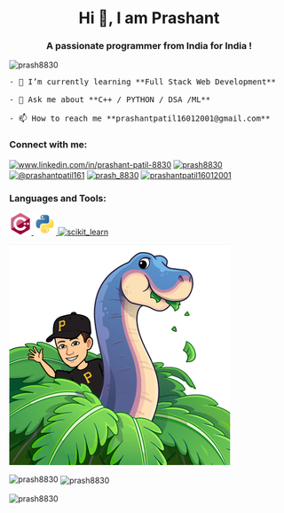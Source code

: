 <h1 align="center">Hi 👋, I am Prashant</h1>
<h3 align="center">A passionate programmer from India for India !</h3>

<p align="left"> <img src="https://komarev.com/ghpvc/?username=prash8830&label=Profile%20views&color=0e75b6&style=flat" alt="prash8830" /> </p>

<pre>- 🌱 I’m currently learning **Full Stack Web Development**

- 💬 Ask me about **C++ / PYTHON / DSA /ML**

- 📫 How to reach me **prashantpatil16012001@gmail.com**</pre>
<div >

<h3 align="left">Connect with me:</h3>
<p align="left">
<a href="https://linkedin.com/in/www.linkedin.com/in/prashant-patil-8830" target="blank"><img align="center" src="https://raw.githubusercontent.com/rahuldkjain/github-profile-readme-generator/master/src/images/icons/Social/linked-in-alt.svg" alt="www.linkedin.com/in/prashant-patil-8830" height="30" width="40" /></a>
<a href="https://www.codechef.com/users/prash8830" target="blank"><img align="center" src="https://cdn.jsdelivr.net/npm/simple-icons@3.1.0/icons/codechef.svg" alt="prash8830" height="30" width="40" /></a>
<a href="https://www.hackerrank.com/@prashantpatil161" target="blank"><img align="center" src="https://raw.githubusercontent.com/rahuldkjain/github-profile-readme-generator/master/src/images/icons/Social/hackerrank.svg" alt="@prashantpatil161" height="30" width="40" /></a>
<a href="https://codeforces.com/profile/prash_8830" target="blank"><img align="center" src="https://cdn.jsdelivr.net/npm/simple-icons@3.0.1/icons/codeforces.svg" alt="prash_8830" height="30" width="40" /></a>
<a href="https://auth.geeksforgeeks.org/user/prashantpatil16012001" target="blank"><img align="center" src="https://raw.githubusercontent.com/rahuldkjain/github-profile-readme-generator/master/src/images/icons/Social/geeks-for-geeks.svg" alt="prashantpatil16012001" height="30" width="40" /></a>
</p>

<h3 align="left">Languages and Tools:</h3>
<p align="left"> <a href="https://www.w3schools.com/cpp/" target="_blank"> <img src="https://raw.githubusercontent.com/devicons/devicon/master/icons/cplusplus/cplusplus-original.svg" alt="cplusplus" width="40" height="40"/> </a> <a href="https://www.python.org" target="_blank"> <img src="https://raw.githubusercontent.com/devicons/devicon/master/icons/python/python-original.svg" alt="python" width="40" height="40"/> </a> <a href="https://scikit-learn.org/" target="_blank"> <img src="https://upload.wikimedia.org/wikipedia/commons/0/05/Scikit_learn_logo_small.svg" alt="scikit_learn" width="40" height="40"/> </a> </p>

  <img src="https://github.com/Prash8830/Full-Stack-Web-Projects/blob/master/Images/DinosourHII.png" alt="cer" >
</div>  
<p><img align="left" src="https://github-readme-stats.vercel.app/api/top-langs?username=prash8830&show_icons=true&locale=en&layout=compact" alt="prash8830" /></p>

<p>&nbsp;<img align="center" src="https://github-readme-stats.vercel.app/api?username=prash8830&show_icons=true&locale=en" alt="prash8830" /></p>

<p><img align="center" src="https://github-readme-streak-stats.herokuapp.com/?user=prash8830&" alt="prash8830" /></p>
